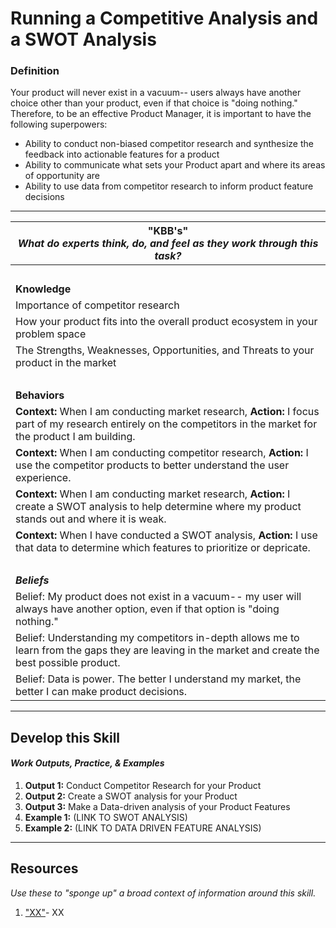 # Running a Competitive Analysis and a SWOT Analysis

### Definition
Your product will never exist in a vacuum-- users always have another choice other than your product, even if that choice is "doing nothing." Therefore, to be an effective Product Manager, it is important to have the following superpowers: 
  - Ability to conduct non-biased competitor research and synthesize the feedback into actionable features for a product
  - Ability to communicate what sets your Product apart and where its areas of opportunity are
  - Ability to use data from competitor research to inform product feature decisions

  
---- 

| **"KBB's"** <br> _What do experts think, do, and feel as they work through this task?_|
|----------|
| </br>| 
| **Knowledge**	| 
| Importance of competitor research | 
| How your product fits into the overall product ecosystem in your problem space |
| The Strengths, Weaknesses, Opportunities, and Threats to your product in the market | 
| </br>| 
| **Behaviors** |
| **Context:** When I am conducting market research, **Action:** I focus part of my research entirely on the competitors in the market for the product I am building. | 
| **Context:** When I am conducting competitor research, **Action:** I use the competitor products to better understand the user experience. | 
| **Context:** When I am conducting market research, **Action:** I create a SWOT analysis to help determine where my product stands out and where it is weak. | 
| **Context:** When I have conducted a SWOT analysis, **Action:** I use that data to determine which features to prioritize or depricate. | 
| </br>| 
| ***Beliefs*** | 
| Belief: My product does not exist in a vacuum-- my user will always have another option, even if that option is "doing nothing." | 
| Belief: Understanding my competitors in-depth allows me to learn from the gaps they are leaving in the market and create the best possible product. | 
| Belief: Data is power. The better I understand my market, the better I can make product decisions. | 



-----

## Develop this Skill
#### *Work Outputs, Practice, & Examples*

1. **Output 1:** Conduct Competitor Research for your Product
2. **Output 2:** Create a SWOT analysis for your Product
3. **Output 3:** Make a Data-driven analysis of your Product Features
4. **Example 1:** (LINK TO SWOT ANALYSIS)
5. **Example 2:** (LINK TO DATA DRIVEN FEATURE ANALYSIS) 

----

## Resources 
*Use these to "sponge up" a broad context of information around this skill.*
1. ["XX"](XX)- XX
